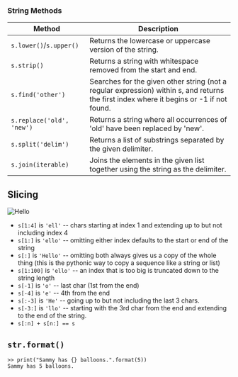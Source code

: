 ### String Methods

| Method                   | Description                                                                                                                              |
|--------------------------|------------------------------------------------------------------------------------------------------------------------------------------|
|`s.lower()`/`s.upper()`   | Returns the lowercase or uppercase version of the string.                                                                                |
|`s.strip()`               | Returns a string with whitespace removed from the start and end.                                                                         |
|`s.find('other')`         | Searches for the given other string (not a regular expression) within s, and returns the first index where it begins or -1 if not found. |
|`s.replace('old', 'new')` | Returns a string where all occurrences of 'old' have been replaced by 'new'.                                                             |
|`s.split('delim')`        | Returns a list of substrings separated by the given delimiter.                                                                           |
|`s.join(iterable)`        | Joins the elements in the given list together using the string as the delimiter.                                                         |


## Slicing

![Hello](https://developers.google.com/edu/python/images/hello.png)

- `s[1:4]` is `'ell'` -- chars starting at index 1 and extending up to but not including index 4
- `s[1:]` is `'ello'` -- omitting either index defaults to the start or end of the string
- `s[:]` is `'Hello'` -- omitting both always gives us a copy of the whole thing (this is the pythonic way to copy a sequence like a string or list)
- `s[1:100]` is `'ello'` -- an index that is too big is truncated down to the string length
- `s[-1]` is `'o'` -- last char (1st from the end)
- `s[-4]` is `'e'` -- 4th from the end
- `s[:-3]` is `'He'` -- going up to but not including the last 3 chars.
- `s[-3:]` is `'llo'` -- starting with the 3rd char from the end and extending to the end of the string.
- `s[:n] + s[n:] == s`

## `str.format()`

```
>> print("Sammy has {} balloons.".format(5))
Sammy has 5 balloons.
```
